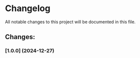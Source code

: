 # Changelog

All notable changes to this project will be documented in this file.

## Changes:

### [1.0.0] (2024-12-27)
